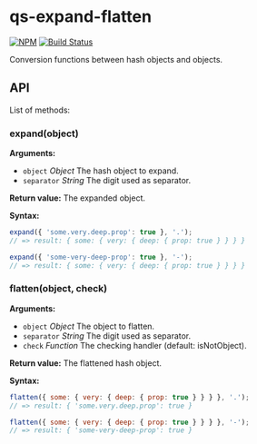 # qs-expand-flatten
[![NPM](https://nodei.co/npm/qs-expand-flatten.png?downloads=true&downloadRank=true&stars=true)](https://nodei.co/npm/qs-expand-flatten/)
[![Build Status](https://travis-ci.org/marcosomma/qs-expand-flatten.svg?branch=master)](https://travis-ci.org/marcosomma/qs-expand-flatten)

Conversion functions between hash objects and objects.

## API

List of methods:

### expand(object)

**Arguments:**

  * `object` *Object* The hash object to expand.
  * `separator` *String* The digit used as separator.

**Return value:** The expanded object.

**Syntax:**

```js
expand({ 'some.very.deep.prop': true }, '.');
// => result: { some: { very: { deep: { prop: true } } } }

expand({ 'some-very-deep-prop': true }, '-');
// => result: { some: { very: { deep: { prop: true } } } }
```

### flatten(object, check)

**Arguments:**

  * `object` *Object*   The object to flatten.
  * `separator` *String* The digit used as separator.
  * `check`  *Function* The checking handler (default: isNotObject).

**Return value:** The flattened hash object.

**Syntax:**

```js
flatten({ some: { very: { deep: { prop: true } } } }, '.');
// => result: { 'some.very.deep.prop': true }

flatten({ some: { very: { deep: { prop: true } } } }, '-');
// => result: { 'some-very-deep-prop': true }
```
